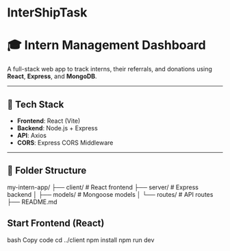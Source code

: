 # InterShipTask

# 🎓 Intern Management Dashboard

A full-stack web app to track interns, their referrals, and donations using **React**, **Express**, and **MongoDB**.

---

## 🔧 Tech Stack

- **Frontend**: React (Vite)
- **Backend**: Node.js + Express
- **API**: Axios
- **CORS**: Express CORS Middleware

---

## 📁 Folder Structure

my-intern-app/
├── client/ # React frontend
├── server/ # Express backend
│ ├── models/ # Mongoose models
│ └── routes/ # API routes
├── README.md


## Start Frontend (React)
bash
Copy code
cd ../client
npm install
npm run dev
